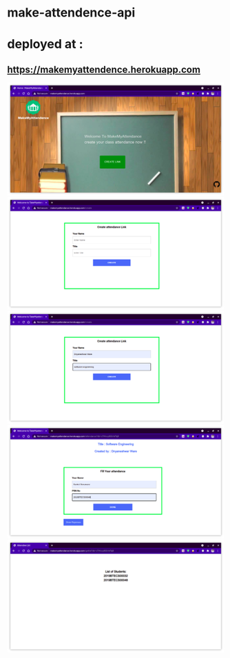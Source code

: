 # make-attendence-api

 # deployed at : 
<h2><a href="https://makemyattendence.herokuapp.com">https://makemyattendence.herokuapp.com</a></h2>

<img src="./snaps/attendence.png">
<br>
<img src="./snaps/attendence1.png">
<br>
<img src="./snaps/attendence2.png">
<br>
<img src="./snaps/attendence3.png">
<br>
<img src="./snaps/attendence4.png">







